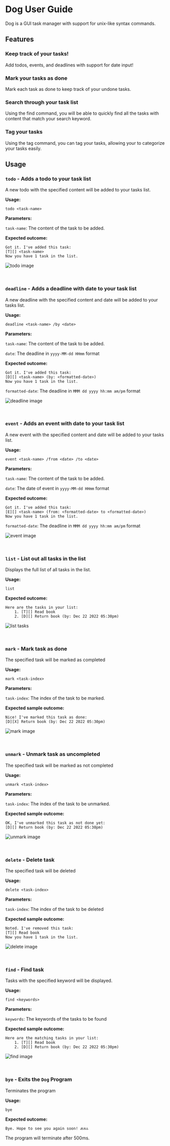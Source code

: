 # Dog User Guide

Dog is a GUI task manager with support for unix-like syntax commands.

## Features

### Keep track of your tasks!

Add todos, events, and deadlines with support for date input!

### Mark your tasks as done

Mark each task as done to keep track of your undone tasks.

### Search through your task list

Using the find command, you will be able to quickly find all the tasks with content
that match your search keyword.

### Tag your tasks

Using the tag command, you can tag your tasks, allowing your to categorize your tasks easily.

## Usage

### `todo` - Adds a todo to your task list

A new todo with the specified content will be added to your tasks list.

**Usage:**

`todo <task-name>`

**Parameters:**

`task-name`: The content of the task to be added.

**Expected outcome:**

```
Got it. I've added this task:
[T][] <task-name>
Now you have 1 task in the list.
```

![todo image](todo.png)

<br />

### `deadline` - Adds a deadline with date to your task list

A new deadline with the specified content and date will be added to your tasks list.

**Usage:**

`deadline <task-name> /by <date>`

**Parameters:**

`task-name`: The content of the task to be added.

`date`: The deadline in `yyyy-MM-dd HHmm` format

**Expected outcome:**

```
Got it. I've added this task:
[D][] <task-name> (by: <formatted-date>)
Now you have 1 task in the list.
```
`formatted-date`: The deadline in `MMM dd yyyy hh:mm am/pm` format

![deadline image](deadline.png)

<br />

### `event` - Adds an event with date to your task list

A new event with the specified content and date will be added to your tasks list.

**Usage:**

`event <task-name> /from <date> /to <date>`

**Parameters:**

`task-name`: The content of the task to be added.

`date`: The date of event in `yyyy-MM-dd HHmm` format

**Expected outcome:**

```
Got it. I've added this task:
[E][] <task-name> (from: <formatted-date> to <formatted-date>)
Now you have 1 task in the list.
```
`formatted-date`: The deadline in `MMM dd yyyy hh:mm am/pm` format

![event image](event.png)

<br />

### `list` - List out all tasks in the list

Displays the full list of all tasks in the list.

**Usage:**

`list`

**Expected outcome:**

```
Here are the tasks in your list:
    1. [T][] Read book
    2. [D][] Return book (by: Dec 22 2022 05:30pm)
```

![list tasks](list.png)

<br />

### `mark` - Mark task as done

The specified task will be marked as completed

**Usage:**

`mark <task-index>`

**Parameters:**

`task-index`: The index of the task to be marked.

**Expected sample outcome:**

```
Nice! I've marked this task as done:
[D][X] Return book (by: Dec 22 2022 05:30pm)
```

![mark image](mark.png)

<br />

### `unmark` - Unmark task as uncompleted

The specified task will be marked as not completed

**Usage:**

`unmark <task-index>`

**Parameters:**

`task-index`: The index of the task to be unmarked.

**Expected sample outcome:**

```
OK, I've unmarked this task as not done yet:
[D][] Return book (by: Dec 22 2022 05:30pm)
```

![unmark image](un********mark.png)

<br />

### `delete` - Delete task

The specified task will be deleted

**Usage:**

`delete <task-index>`

**Parameters:**

`task-index`: The index of the task to be deleted

**Expected sample outcome:**

```
Noted. I've removed this task:
[T][] Read book
Now you have 1 task in the list.
```

![delete image](delete.png)

<br />

### `find` - Find task

Tasks with the specified keyword will be displayed.

**Usage:**

`find <keywords>`

**Parameters:**

`keywords`: The keywords of the tasks to be found

**Expected sample outcome:**

```
Here are the matching tasks in your list:
    1. [T][] Read book
    2. [D][] Return book (by: Dec 22 2022 05:30pm)
```

![find image](find.png)

<br />

### `bye` - Exits the `Dog` Program

Terminates the program

**Usage:**

`bye`

**Expected outcome:**

```
Bye. Hope to see you again soon! 🔙🔛🔝
```
The program will terminate after 500ms.